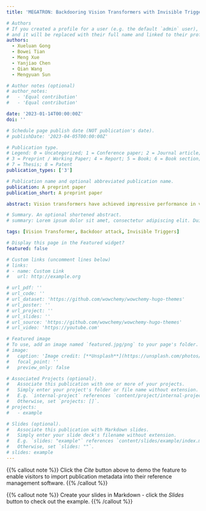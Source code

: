 ```yaml
---
title: 'MEGATRON: Backdooring Vision Transformers with Invisible Triggers'

# Authors
# If you created a profile for a user (e.g. the default `admin` user), write the username (folder name) here
# and it will be replaced with their full name and linked to their profile.
authors:
  - Xueluan Gong
  - Bowei Tian
  - Meng Xue
  - Yanjiao Chen
  - Qian Wang
  - Mengyuan Sun

# Author notes (optional)
# author_notes:
#   - 'Equal contribution'
#   - 'Equal contribution'

date: '2023-01-14T00:00:00Z'
doi: ''

# Schedule page publish date (NOT publication's date).
# publishDate: '2023-04-05T00:00:00Z'

# Publication type.
# Legend: 0 = Uncategorized; 1 = Conference paper; 2 = Journal article;
# 3 = Preprint / Working Paper; 4 = Report; 5 = Book; 6 = Book section;
# 7 = Thesis; 8 = Patent
publication_types: ['3']

# Publication name and optional abbreviated publication name.
publication: A preprint paper
publication_short: A preprint paper

abstract: Vision transformers have achieved impressive performance in various vision-related tasks, but their vulnerability to backdoor attacks is under-explored. A handful of existing works mainly adapt CNN-oriented backdoor attacks to vision transformers with visible triggers susceptible to state-of-the-art backdoor defenses. In this paper, we propose MEGATRON, a stealthy backdoor attack framework especially targeting vision transformers. The backdoor trigger is processed with masking operations to preserve its effectiveness and concealment as input images are converted into one-dimensional tokens by the transformer model. We discover that training the transformer model with standard backdoor loss functions yields poor attack performance. To address this difficulty, we design two loss terms to improve the attack performance. We propose latent loss to minimize the distance between the backdoored sample and the clean sample of the target label for each layer’s attention. We propose attention diffusion loss to emphasize the importance of the attention diffusion area while reducing the importance of the non-diffusion area during training. We also provide a theoretical analysis that elucidates the rationale behind the attention diffusion loss. Extensive experiments on CIFAR-10, GTSRB, CIFAR-100, and Tiny ImageNet demonstrate that MEGATRON outperforms state-of-the-art vision transformer backdoor attacks. With a trigger as small as 4 pixels, MEGATRON is able to realize a 100% attack success rate. Furthermore, MEGATRON achieves better evasiveness than baselines in terms of both human visual inspection and defense strategies. We will open-source our codes upon publication.

# Summary. An optional shortened abstract.
# summary: Lorem ipsum dolor sit amet, consectetur adipiscing elit. Duis posuere tellus ac convallis placerat. Proin tincidunt magna sed ex sollicitudin condimentum.

tags: [Vision Transformer, Backdoor attack, Invisible Triggers]

# Display this page in the Featured widget?
featured: false

# Custom links (uncomment lines below)
# links:
# - name: Custom Link
#   url: http://example.org

# url_pdf: ''
# url_code: ''
# url_dataset: 'https://github.com/wowchemy/wowchemy-hugo-themes'
# url_poster: ''
# url_project: ''
# url_slides: ''
# url_source: 'https://github.com/wowchemy/wowchemy-hugo-themes'
# url_video: 'https://youtube.com'

# Featured image
# To use, add an image named `featured.jpg/png` to your page's folder.
# image:
#   caption: 'Image credit: [**Unsplash**](https://unsplash.com/photos/pLCdAaMFLTE)'
#   focal_point: ''
#   preview_only: false

# Associated Projects (optional).
#   Associate this publication with one or more of your projects.
#   Simply enter your project's folder or file name without extension.
#   E.g. `internal-project` references `content/project/internal-project/index.md`.
#   Otherwise, set `projects: []`.
# projects:
#   - example

# Slides (optional).
#   Associate this publication with Markdown slides.
#   Simply enter your slide deck's filename without extension.
#   E.g. `slides: "example"` references `content/slides/example/index.md`.
#   Otherwise, set `slides: ""`.
# slides: example
---
```


{{% callout note %}}
Click the _Cite_ button above to demo the feature to enable visitors to import publication metadata into their reference management software.
{{% /callout %}}

{{% callout note %}}
Create your slides in Markdown - click the _Slides_ button to check out the example.
{{% /callout %}}

<!-- Supplementary notes can be added here, including [code, math, and images](https://wowchemy.com/docs/writing-markdown-latex/). -->
